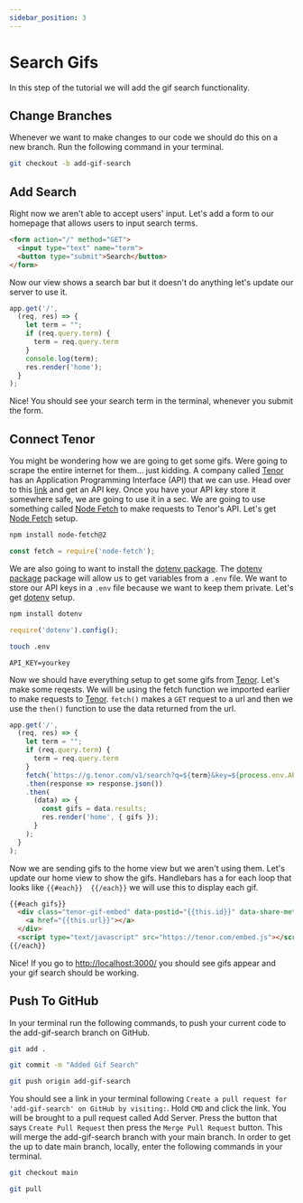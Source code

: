 ```yaml
---
sidebar_position: 3
---
```


# Search Gifs
In this step of the tutorial we will add the gif search functionality.

## Change Branches
Whenever we want to make changes to our code we should do this on a new branch. Run the following command in your terminal.

```bash title="Create and move to a new branch called add-gif-search."
git checkout -b add-gif-search
```

## Add Search
Right now we aren't able to accept users' input. Let's add a form to our homepage that allows users to input search terms.

```html title="Add form to home.handlebars"
<form action="/" method="GET">
  <input type="text" name="term">
  <button type="submit">Search</button>
</form>
```

Now our view shows a search bar but it doesn't do anything let's update our server to use it.

```js title="Update our root route to accept a search term as a parameter and log it"
app.get('/', 
  (req, res) => {
    let term = "";
    if (req.query.term) {
      term = req.query.term
    }
    console.log(term);
    res.render('home');
  }
);
```

Nice! You should see your search term in the terminal, whenever you submit the form.

## Connect Tenor
You might be wondering how we are going to get some gifs. Were going to scrape the entire internet for them... just kidding. A company called [Tenor](https://tenor.com/) has an Application Programming Interface (API) that we can use. Head over to this [link](https://tenor.com/developer/keyregistration) and get an API key. Once you have your API key store it somewhere safe, we are going to use it in a sec. We are going to use something called [Node Fetch](https://www.npmjs.com/package/node-fetch) to make requests to Tenor's API. Let's get [Node Fetch](https://www.npmjs.com/package/node-fetch) setup.

```bash title="Install Node Fetch"
npm install node-fetch@2
```

```js title="Import Node Fetch at the top of app.js"
const fetch = require('node-fetch');
```

We are also going to want to install the [dotenv package](https://www.npmjs.com/package/dotenv). The [dotenv package](https://www.npmjs.com/package/dotenv) package will allow us to get variables from a `.env` file. We want to store our API keys in a `.env` file because we want to keep them private. Let's get [dotenv](https://www.npmjs.com/package/dotenv) setup.

```bash title="Install Dotenv"
npm install dotenv
```

```js title="Import our .env variables at the top of app.js"
require('dotenv').config();
```

```bash title="Create a .env file"
touch .env
```

```env title="Add API key to .env file (replace yourkey with your Tenor api key)"
API_KEY=yourkey
```

Now we should have everything setup to get some gifs from [Tenor](https://tenor.com). Let's make some reqests. We will be using the fetch function we imported earlier to make requests to [Tenor](https://tenor.com). `fetch()` makes a `GET` request to a url and then we use the `then()` function to use the data returned from the url.

```js title="Update your root route in app.js to make a request to tenor then pass the gifs into our home view"
app.get('/', 
  (req, res) => {
    let term = "";
    if (req.query.term) {
      term = req.query.term
    }
    fetch(`https://g.tenor.com/v1/search?q=${term}&key=${process.env.API_KEY}&limit=10`)
    .then(response => response.json())
    .then(
      (data) => {
        const gifs = data.results;
        res.render('home', { gifs });
      }
    );
  }
);
```

Now we are sending gifs to the home view but we aren't using them. Let's update our home view to show the gifs. Handlebars has a for each loop that looks like `{{#each}}  {{/each}}` we will use this to display each gif.

```html title="Add an #each loop to home.handlebars to display each"
{{#each gifs}}
  <div class="tenor-gif-embed" data-postid="{{this.id}}" data-share-method="host" data-width="300px" data-height="300px">
    <a href="{{this.url}}"></a>
  </div>
  <script type="text/javascript" src="https://tenor.com/embed.js"></script>
{{/each}}
```

Nice! If you go to [http://localhost:3000/](http://localhost:3000/) you should see gifs appear and your gif search should be working.

## Push To GitHub
In your terminal run the following commands, to push your current code to the add-gif-search branch on GitHub.

```bash title="Add current changes to staging."
git add .
```

```bash title="Commit current changes and call the commit Init. (The -m flag lets us add a message)"
git commit -m "Added Gif Search"
```

```bash title="Push local changes to the remote repository. (origin is the name of the remote repository and add-gif-search is the branch name)"
git push origin add-gif-search
```

You should see a link in your terminal following `Create a pull request for 'add-gif-search' on GitHub by visiting:`. Hold `CMD` and click the link. You will be brought to a pull request called Add Server. Press the button that says `Create Pull Request` then press the `Merge Pull Request` button. This will merge the add-gif-search branch with your main branch. In order to get the up to date main branch, locally, enter the following commands in your terminal. 

```bash title="Change to the main branch"
git checkout main
```

```bash title="Pull the updated main branch"
git pull
```